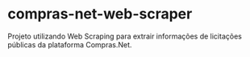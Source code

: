 # compras-net-web-scraper
Projeto utilizando Web Scraping para extrair informações de licitações públicas da plataforma Compras.Net.
